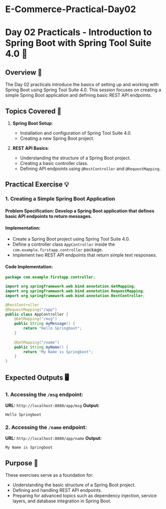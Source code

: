 # E-Commerce-Practical-Day02
# Day 02 Practicals - Introduction to Spring Boot with Spring Tool Suite 4.0 🚀

## Overview 📘

The Day 02 practicals introduce the basics of setting up and working with Spring Boot using Spring Tool Suite 4.0. This session focuses on creating a simple Spring Boot application and defining basic REST API endpoints.

## Topics Covered 📝

1. **Spring Boot Setup**:
   - Installation and configuration of Spring Tool Suite 4.0.
   - Creating a new Spring Boot project.
   
2. **REST API Basics**:
   - Understanding the structure of a Spring Boot project.
   - Creating a basic controller class.
   - Defining API endpoints using `@RestController` and `@RequestMapping`.
   
## Practical Exercise 💡

### 1. Creating a Simple Spring Boot Application

#### Problem Specification: **Develop a Spring Boot application that defines basic API endpoints to return messages.**

#### Implementation:

- Create a Spring Boot project using Spring Tool Suite 4.0.
- Define a controller class `AppController` inside the `com.example.firstapp.controller` package.
- Implement two REST API endpoints that return simple text responses.

#### Code Implementation:

```java
package com.example.firstapp.controller;

import org.springframework.web.bind.annotation.GetMapping;
import org.springframework.web.bind.annotation.RequestMapping;
import org.springframework.web.bind.annotation.RestController;

@RestController
@RequestMapping("/app")
public class AppController {
    @GetMapping("/msg")
    public String myMessage() {
        return "Hello Springboot";
    }
    
    @GetMapping("/name")
    public String myName() {
        return "My Name is Springboot";
    }
}
```

## Expected Outputs 🖥️

### 1. Accessing the `/msg` endpoint:
   **URL:** `http://localhost:8080/app/msg`
   **Output:**
   ```
   Hello Springboot
   ```

### 2. Accessing the `/name` endpoint:
   **URL:** `http://localhost:8080/app/name`
   **Output:**
   ```
   My Name is Springboot
   ```

## Purpose 🎯

These exercises serve as a foundation for:
- Understanding the basic structure of a Spring Boot project.
- Defining and handling REST API endpoints.
- Preparing for advanced topics such as dependency injection, service layers, and database integration in Spring Boot.


